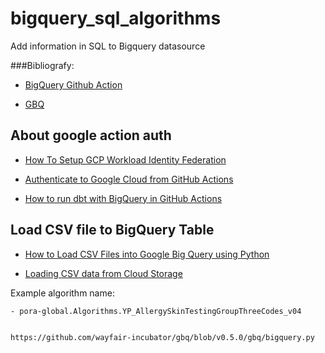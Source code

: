 # bigquery_sql_algorithms
Add information in SQL to Bigquery datasource

###Bibliografy: 
  
  - [BigQuery Github Action](https://github.com/jashparekh/bigquery-action)
  
  
  - [GBQ](https://github.com/wayfair-incubator/gbq)


## About google action auth

  - [How To Setup GCP Workload Identity Federation](https://alexanderhose.com/how-to-setup-gcp-workload-identity-federation/)

  - [Authenticate to Google Cloud from GitHub Actions](https://github.com/google-github-actions/auth)

  - [How to run dbt with BigQuery in GitHub Actions](https://medium.com/inthepipeline/how-to-run-dbt-with-bigquery-in-github-actions-97ccb1761f4b)


## Load CSV file to BigQuery Table 
  
  - [How to Load CSV Files into Google Big Query using Python](https://medium.com/@ganeshnv0/how-to-load-csv-files-into-google-big-query-using-python-d23ae827dd68)

  - [Loading CSV data from Cloud Storage](https://cloud.google.com/bigquery/docs/loading-data-cloud-storage-csv)



  Example algorithm name:

    - pora-global.Algorithms.YP_AllergySkinTestingGroupThreeCodes_v04


    https://github.com/wayfair-incubator/gbq/blob/v0.5.0/gbq/bigquery.py